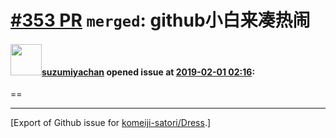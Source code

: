 # [\#353 PR](https://github.com/komeiji-satori/Dress/pull/353) `merged`: github小白来凑热闹

#### <img src="https://avatars.githubusercontent.com/u/47217449?u=bed86fd14003de8a4bc19299d596ee27dad038b9&v=4" width="50">[suzumiyachan](https://github.com/suzumiyachan) opened issue at [2019-02-01 02:16](https://github.com/komeiji-satori/Dress/pull/353):

==




-------------------------------------------------------------------------------



[Export of Github issue for [komeiji-satori/Dress](https://github.com/komeiji-satori/Dress).]
